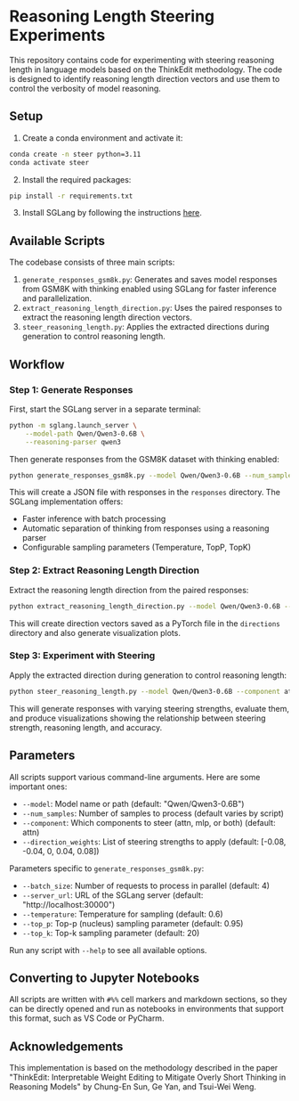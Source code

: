 # Reasoning Length Steering Experiments

This repository contains code for experimenting with steering reasoning length in language models based on the ThinkEdit methodology. The code is designed to identify reasoning length direction vectors and use them to control the verbosity of model reasoning.

## Setup

1. Create a conda environment and activate it:
```bash
conda create -n steer python=3.11
conda activate steer
```

2. Install the required packages:
```bash
pip install -r requirements.txt
```

3. Install SGLang by following the instructions [here](https://docs.sglang.ai/backend/installation.html).

## Available Scripts

The codebase consists of three main scripts:

1. `generate_responses_gsm8k.py`: Generates and saves model responses from GSM8K with thinking enabled using SGLang for faster inference and parallelization.
2. `extract_reasoning_length_direction.py`: Uses the paired responses to extract the reasoning length direction vectors.
3. `steer_reasoning_length.py`: Applies the extracted directions during generation to control reasoning length.

## Workflow

### Step 1: Generate Responses

First, start the SGLang server in a separate terminal:

```bash
python -m sglang.launch_server \
    --model-path Qwen/Qwen3-0.6B \
    --reasoning-parser qwen3
```

Then generate responses from the GSM8K dataset with thinking enabled:

```bash
python generate_responses_gsm8k.py --model Qwen/Qwen3-0.6B --num_samples 2000 --batch_size 64
```

This will create a JSON file with responses in the `responses` directory. The SGLang implementation offers:
- Faster inference with batch processing
- Automatic separation of thinking from responses using a reasoning parser
- Configurable sampling parameters (Temperature, TopP, TopK)

### Step 2: Extract Reasoning Length Direction

Extract the reasoning length direction from the paired responses:

```bash
python extract_reasoning_length_direction.py --model Qwen/Qwen3-0.6B --num_samples 50
```

This will create direction vectors saved as a PyTorch file in the `directions` directory and also generate visualization plots.

### Step 3: Experiment with Steering

Apply the extracted direction during generation to control reasoning length:

```bash
python steer_reasoning_length.py --model Qwen/Qwen3-0.6B --component attn --direction_weights -0.08 -0.04 0 0.04 0.08
```

This will generate responses with varying steering strengths, evaluate them, and produce visualizations showing the relationship between steering strength, reasoning length, and accuracy.

## Parameters

All scripts support various command-line arguments. Here are some important ones:

- `--model`: Model name or path (default: "Qwen/Qwen3-0.6B")
- `--num_samples`: Number of samples to process (default varies by script)
- `--component`: Which components to steer (attn, mlp, or both) (default: attn)
- `--direction_weights`: List of steering strengths to apply (default: [-0.08, -0.04, 0, 0.04, 0.08])

Parameters specific to `generate_responses_gsm8k.py`:
- `--batch_size`: Number of requests to process in parallel (default: 4)
- `--server_url`: URL of the SGLang server (default: "http://localhost:30000")
- `--temperature`: Temperature for sampling (default: 0.6)
- `--top_p`: Top-p (nucleus) sampling parameter (default: 0.95)
- `--top_k`: Top-k sampling parameter (default: 20)

Run any script with `--help` to see all available options.

## Converting to Jupyter Notebooks

All scripts are written with `#%%` cell markers and markdown sections, so they can be directly opened and run as notebooks in environments that support this format, such as VS Code or PyCharm.

## Acknowledgements

This implementation is based on the methodology described in the paper "ThinkEdit: Interpretable Weight Editing to Mitigate Overly Short Thinking in Reasoning Models" by Chung-En Sun, Ge Yan, and Tsui-Wei Weng.